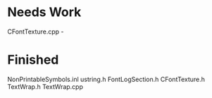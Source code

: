 
# Needs Work
CFontTexture.cpp
	- 

# Finished
NonPrintableSymbols.inl
ustring.h
FontLogSection.h
CFontTexture.h
TextWrap.h
TextWrap.cpp